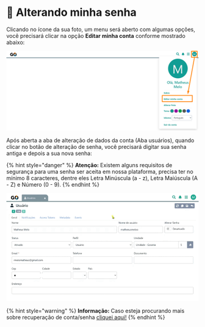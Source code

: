 # 🔑 Alterando minha senha

Clicando no ícone da sua foto, um menu será aberto com algumas opções, você precisará clicar na opção **Editar minha conta** conforme mostrado abaixo:

![](/erp-v2/assets/alterar_senha_menu.png)

Após aberta a aba de alteração de dados da conta (Aba usuários), quando clicar no botão de alteração de senha, você precisará digitar sua senha antiga e depois a sua nova senha:

{% hint style="danger" %}
**Atenção:** Existem alguns requisitos de segurança para uma senha ser aceita em nossa plataforma, precisa ter no mínimo 8 caracteres, dentre eles Letra Minúscula (a - z), Letra Maiúscula (A - Z) e Número (0 - 9).
{% endhint %}

![](/erp-v2/assets/edit_dados_senha.gif)


{% hint style="warning" %}
**Informação:** Caso esteja procurando mais sobre recuperação de conta/senha [cliquei aqui!](/erp-v2/criar_recuperar_acesso/recuperar_acesso.md)
{% endhint %}